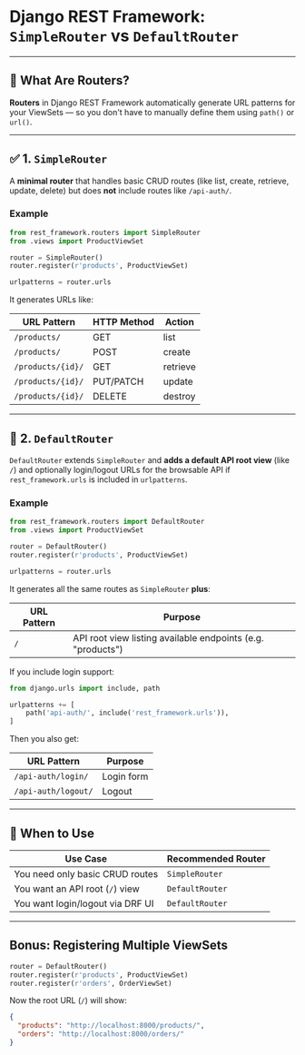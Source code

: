 # Django REST Framework: `SimpleRouter` vs `DefaultRouter`

---

## 🔹 What Are Routers?

**Routers** in Django REST Framework automatically generate URL patterns for your ViewSets — so you don't have to manually define them using `path()` or `url()`.

---

## ✅ 1. `SimpleRouter`

A **minimal router** that handles basic CRUD routes (like list, create, retrieve, update, delete) but does **not** include routes like `/api-auth/`.

### Example

```python
from rest_framework.routers import SimpleRouter
from .views import ProductViewSet

router = SimpleRouter()
router.register(r'products', ProductViewSet)

urlpatterns = router.urls
```

It generates URLs like:

| URL Pattern       | HTTP Method | Action   |
| ----------------- | ----------- | -------- |
| `/products/`      | GET         | list     |
| `/products/`      | POST        | create   |
| `/products/{id}/` | GET         | retrieve |
| `/products/{id}/` | PUT/PATCH   | update   |
| `/products/{id}/` | DELETE      | destroy  |

---

## 🔸 2. `DefaultRouter`

`DefaultRouter` extends `SimpleRouter` and **adds a default API root view** (like `/`) and optionally login/logout URLs for the browsable API if `rest_framework.urls` is included in `urlpatterns`.

### Example

```python
from rest_framework.routers import DefaultRouter
from .views import ProductViewSet

router = DefaultRouter()
router.register(r'products', ProductViewSet)

urlpatterns = router.urls
```

It generates all the same routes as `SimpleRouter` **plus**:

| URL Pattern | Purpose                                                     |
| ----------- | ----------------------------------------------------------- |
| `/`         | API root view listing available endpoints (e.g. "products") |

If you include login support:

```python
from django.urls import include, path

urlpatterns += [
    path('api-auth/', include('rest_framework.urls')),
]
```

Then you also get:

| URL Pattern         | Purpose    |
| ------------------- | ---------- |
| `/api-auth/login/`  | Login form |
| `/api-auth/logout/` | Logout     |

---

## 🧰 When to Use

| Use Case                         | Recommended Router |
| -------------------------------- | ------------------ |
| You need only basic CRUD routes  | `SimpleRouter`     |
| You want an API root (`/`) view  | `DefaultRouter`    |
| You want login/logout via DRF UI | `DefaultRouter`    |

---

##  Bonus: Registering Multiple ViewSets

```python
router = DefaultRouter()
router.register(r'products', ProductViewSet)
router.register(r'orders', OrderViewSet)
```

Now the root URL (`/`) will show:

```json
{
  "products": "http://localhost:8000/products/",
  "orders": "http://localhost:8000/orders/"
}
```
